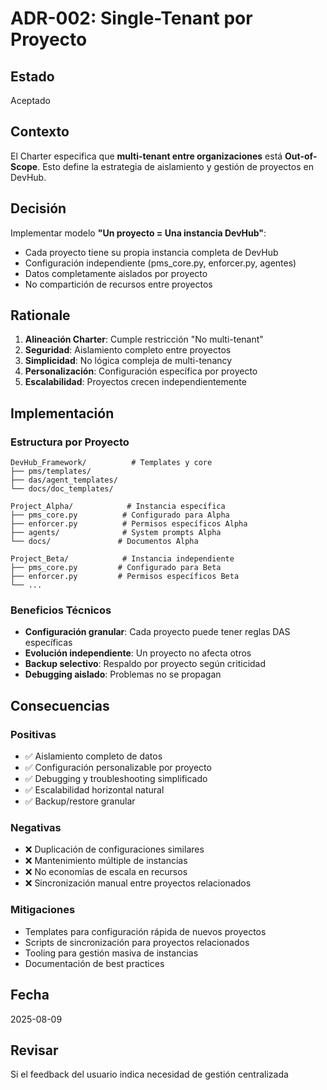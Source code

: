 # ADR-002: Single-Tenant por Proyecto

## Estado
Aceptado

## Contexto
El Charter especifica que **multi-tenant entre organizaciones** está **Out-of-Scope**. Esto define la estrategia de aislamiento y gestión de proyectos en DevHub.

## Decisión
Implementar modelo **"Un proyecto = Una instancia DevHub"**:
- Cada proyecto tiene su propia instancia completa de DevHub
- Configuración independiente (pms_core.py, enforcer.py, agentes)
- Datos completamente aislados por proyecto
- No compartición de recursos entre proyectos

## Rationale
1. **Alineación Charter**: Cumple restricción "No multi-tenant"
2. **Seguridad**: Aislamiento completo entre proyectos
3. **Simplicidad**: No lógica compleja de multi-tenancy
4. **Personalización**: Configuración específica por proyecto
5. **Escalabilidad**: Proyectos crecen independientemente

## Implementación

### Estructura por Proyecto
```
DevHub_Framework/          # Templates y core
├── pms/templates/
├── das/agent_templates/
└── docs/doc_templates/

Project_Alpha/            # Instancia específica
├── pms_core.py          # Configurado para Alpha
├── enforcer.py          # Permisos específicos Alpha  
├── agents/              # System prompts Alpha
└── docs/               # Documentos Alpha

Project_Beta/            # Instancia independiente
├── pms_core.py         # Configurado para Beta
├── enforcer.py         # Permisos específicos Beta
└── ...
```

### Beneficios Técnicos
- **Configuración granular**: Cada proyecto puede tener reglas DAS específicas
- **Evolución independiente**: Un proyecto no afecta otros
- **Backup selectivo**: Respaldo por proyecto según criticidad
- **Debugging aislado**: Problemas no se propagan

## Consecuencias

### Positivas
- ✅ Aislamiento completo de datos
- ✅ Configuración personalizable por proyecto
- ✅ Debugging y troubleshooting simplificado
- ✅ Escalabilidad horizontal natural
- ✅ Backup/restore granular

### Negativas
- ❌ Duplicación de configuraciones similares
- ❌ Mantenimiento múltiple de instancias
- ❌ No economías de escala en recursos
- ❌ Sincronización manual entre proyectos relacionados

### Mitigaciones
- Templates para configuración rápida de nuevos proyectos
- Scripts de sincronización para proyectos relacionados
- Tooling para gestión masiva de instancias
- Documentación de best practices

## Fecha
2025-08-09

## Revisar
Si el feedback del usuario indica necesidad de gestión centralizada
